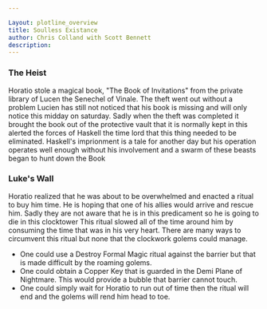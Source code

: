 ```yaml
---

Layout: plotline_overview
title: Soulless Existance
author: Chris Colland with Scott Bennett
description: 
---
```



### The Heist

Horatio stole a magical book,  "The Book of Invitations" from the private library of Lucen the Senechel of Vinale. The theft went out without a problem Lucien has still not noticed that his book is missing and will only notice this midday on saturday. Sadly when the theft was completed it brought the book out of the protective vault that it is normally kept in this alerted the forces of Haskell the time lord that this thing needed to be eliminated. Haskell's imprionment is a tale for another day but his operation operates well enough without his involvement and a swarm of these beasts began to hunt down the Book 

### Luke's Wall

Horatio realized that he was about to be overwhelmed and enacted a ritual to buy him time. He is hoping that one of his allies would arrive and rescue him. Sadly they are not aware that he is in this predicament so he is going to die in this clocktower This ritual slowed all of the time around him by consuming the time that was in his very heart. There are many ways to circumvent this ritual but none that the clockwork golems could manage. 

- One could use a Destroy Formal Magic ritual against the barrier but that is made difficult by the roaming golems.
- One could obtain a Copper Key that is guarded in the Demi Plane of Nightmare. This would provide a bubble that barrier cannot touch. 
- One could simply wait for Horatio to run out of time then the ritual will end and the golems will rend him head to toe. 